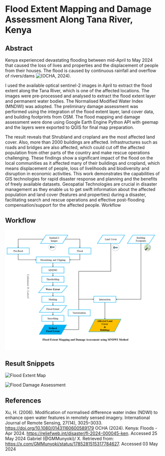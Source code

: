 # Flood Extent Mapping and Damage Assessment Along Tana River, Kenya
## Abstract
Kenya experienced devastating flooding between mid-April to May 2024 that caused the loss of lives and properties and the displacement of people from their houses. The flood is caused by continuous rainfall and overflow of rivers/dams ![(OCHA, 2024)](https://reliefweb.int/disaster/fl-2024-000045-ken).

I used the available optical sentinel-2 images in April to extract the flood extent along the Tana River, which is one of the affected locations. The images were pre-processed and analysed to extract the flood extent layer and permanent water bodies. The Normalised Modified Water Index (MNDWI) was adopted. The preliminary damage assessment was performed using the integration of the flood extent layer, land cover data, and building footprints from OSM. The flood mapping and damage assessment were done using Google Earth Engine Python API with geemap and the layers were exported to QGIS for final map preparation.

The result reveals that Shrubland and cropland are the most affected land cover. Also, more than 2000 buildings are affected. Infrastructures such as roads and bridges are also affected, which could cut off the affected population from other parts of the country and make rescue operations challenging. These findings show a significant impact of the flood on the local communities as it affected many of their buildings and cropland, which means displacement of people, loss of livelihoods and biodiversity and disruption in economic activities. This work demonstrates the capabilities of GIS technologies for rapid disaster response and planning and the benefits of freely available datasets. Geospatial Technologies are crucial in disaster management as they enable us to get swift information about the affected population and land cover (features and properties) during a disaster, facilitating search and rescue operations and effective post-flooding compensation/support for the affected people.
Workflow


## Workflow
![Methodology Flowchart](Maps\Methodology_Flow_Chart.png)

## Result Snippets
![Flood Extent Map](Maps\Flood_Extent.png)

![Flood Damage Assessment](Maps\Flood_Damage_Assessment.png)


## References
Xu, H. (2006). Modification of normalised difference water index (NDWI) to enhance open water features in remotely sensed imagery. International Journal of Remote Sensing, 27(14), 3025–3033. https://doi.org/10.1080/01431160600589179
OCHA (2024). Kenya: Floods - Apr 2024. https://reliefweb.int/disaster/fl-2024-000045-ken. Accessed 25 May 2024 
Gabriel (@GMMunyoki)/ X. Retrieved from: https://x.com/GMMunyoki/status/1785281515317784627. Accessed 03 May 2024
